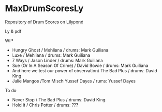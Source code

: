 # MaxDrumScoresLy
Repository of Drum Scores on Lilypond

Ly & pdf

WIP
- Hungry Ghost / Mehliana / drums: Mark Guiliana
- Luxe / Mehliana / drums: Mark Guiliana
- 7 Ways / Jason Linder / drums: Mark Guiliana
- Sue (Or In A Season Of Crime) / David Bowie / drums: Mark Guiliana
- And here we test our power of observation/ The Bad Plus / drums: David King
- Julie Mangos /Tom Misch Yussef Dayes / rums: Yussef Dayes

To do
- Never Stop / The Bad Plus / drums: David King
- Hold it / Chris Potter / drums: ???
